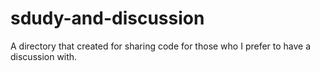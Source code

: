 # sdudy-and-discussion
A directory that created for sharing code for those who I prefer to have a discussion with.
